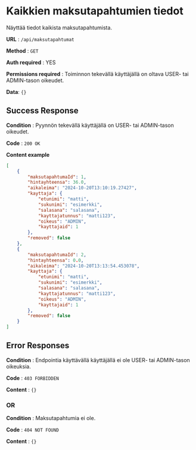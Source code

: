 # Kaikkien maksutapahtumien tiedot

Näyttää tiedot kaikista maksutapahtumista.

**URL** : `/api/maksutapahtumat`

**Method** : `GET`

**Auth required** : YES

**Permissions required** : Toiminnon tekevällä käyttäjällä on oltava USER- tai ADMIN-tason oikeudet.

**Data**: `{}`

## Success Response

**Condition** : Pyynnön tekevällä käyttäjällä on USER- tai ADMIN-tason oikeudet.

**Code** : `200 OK`

**Content example**

```json
[
    {
        "maksutapahtumaId": 1,
        "hintayhteensa": 36.0,
        "aikaleima": "2024-10-20T13:10:19.27427",
        "kayttaja": {
            "etunimi": "matti",
            "sukunimi": "esimerkki",
            "salasana": "salasana",
            "kayttajatunnus": "matti123",
            "oikeus": "ADMIN",
            "kayttajaid": 1
        },
        "removed": false
    },
    {
        "maksutapahtumaId": 2,
        "hintayhteensa": 0.0,
        "aikaleima": "2024-10-20T13:13:54.453078",
        "kayttaja": {
            "etunimi": "matti",
            "sukunimi": "esimerkki",
            "salasana": "salasana",
            "kayttajatunnus": "matti123",
            "oikeus": "ADMIN",
            "kayttajaid": 1
        },
        "removed": false
    }
]
```

## Error Responses

**Condition** : Endpointia käyttävällä käyttäjällä ei ole USER- tai ADMIN-tason oikeuksia.

**Code** : `403 FORBIDDEN`

**Content** : `{}`

### OR

**Condition** : Maksutapahtumia ei ole.

**Code** : `404 NOT FOUND`

**Content** : `{}`

